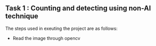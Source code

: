 ## Task 1 : Counting and detecting using non-AI technique ##
The steps used in exeuting the project are as follows:
 * Read the image through opencv
